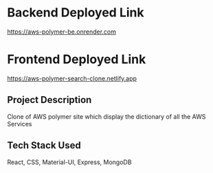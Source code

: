 # Backend Deployed Link
https://aws-polymer-be.onrender.com

# Frontend Deployed Link
https://aws-polymer-search-clone.netlify.app


## Project Description
Clone of AWS polymer site which display the dictionary of all the AWS Services
## Tech Stack Used
React, CSS, Material-UI, Express, MongoDB
